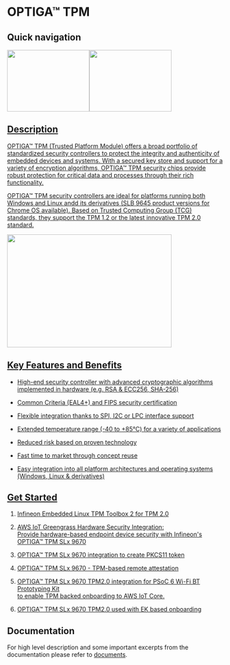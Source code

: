 # OPTIGA&trade; TPM

## Quick navigation

<a href="https://www.infineon.com/cms/en/product/security-smart-card-solutions/optiga-embedded-security-solutions/optiga-tpm"><img src="https://github.com/Infineon/Assets/blob/master/Pictures/optiga_trust_x_gitrepo_tile_1.jpg" width="192" height="144"></a><a href="https://www.infineon.com/cms/en/product/security-smart-card-solutions/optiga-embedded-security-solutions/optiga-tpm/#!documents"><img src="https://github.com/Infineon/Assets/blob/master/Pictures/optiga_trust_x_gitrepo_tile_4.jpg" width="192" height="144">

## Description

OPTIGA™ TPM (Trusted Platform Module) offers a broad portfolio of standardized security controllers to protect the integrity and authenticity of embedded devices and systems. With a secured key store and support for a variety of encryption algorithms, OPTIGA™ TPM security chips provide robust protection for critical data and processes through their rich functionality.

OPTIGA™ TPM security controllers are ideal for platforms running both Windows and Linux andd its derivatives (SLB 9645 product versions for Chrome OS available). Based on Trusted Computing Group (TCG) standards, they support the TPM 1.2 or the latest innovative TPM 2.0 standard.

<img src="https://github.com/Infineon/Assets/blob/master/Pictures/optiga_tpm_general.png" width="384" height="264">
 
## Key Features and Benefits

* High-end security controller with advanced cryptographic algorithms implemented in hardware (e.g. RSA & ECC256, SHA-256)
* Common Criteria (EAL4+) and FIPS security certification
* Flexible integration thanks to SPI, I2C or LPC interface support
* Extended temperature range (-40 to +85°C) for a variety of applications
 
* Reduced risk based on proven technology
* Fast time to market through concept reuse
* Easy integration into all platform architectures and operating systems (Windows, Linux & derivatives)

## Get Started

1. [Infineon Embedded Linux TPM Toolbox 2 for TPM 2.0](https://github.com/Infineon/eltt2)
 
2. [AWS IoT Greengrass Hardware Security Integration: <br />  Provide hardware-based endpoint device security with Infineon's OPTIGA™ TPM SLx 9670](https://github.com/Infineon/amazon-greengrass-hsi-optiga-tpm)
 
3. [OPTIGA™ TPM SLx 9670 integration to create PKCS11 token](https://github.com/Infineon/pkcs11-optiga-tpm)
 
6. [OPTIGA™ TPM SLx 9670 - TPM-based remote attestation](https://github.com/Infineon/remote-attestation-optiga-tpm)
 
7. [OPTIGA™ TPM SLx 9670 TPM2.0 integration for PSoC 6 Wi-Fi BT Prototyping Kit  <br />  to enable TPM backed onboarding to AWS IoT Core.](https://github.com/Infineon/mtb-example-psoc6-aws-iot-optiga-tpm)
 
8. [OPTIGA™ TPM SLx 9670 TPM2.0 used with EK based onboarding](https://github.com/Infineon/ek-based-onboarding-optiga-tpm)

## Documentation

For high level description and some important excerpts from the documentation please refer to [documents](https://www.infineon.com/cms/en/product/security-smart-card-solutions/optiga-embedded-security-solutions/optiga-tpm/?redirId=39899#!documents).
